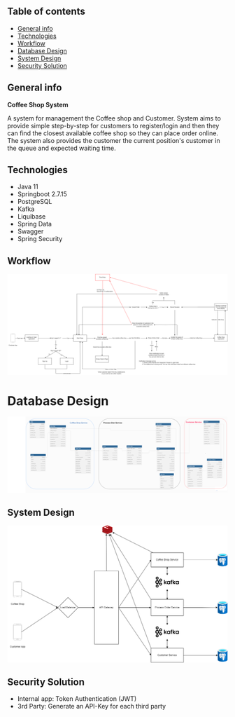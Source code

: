 ## Table of contents
* [General info](#general-info)
* [Technologies](#technologies)
* [Workflow](#workflow)
* [Database Design](#database-design)
* [System Design](#system-design)
* [Security Solution](#security-solution)

## General info 
**Coffee Shop System**

A system for management the Coffee shop and Customer. System aims to provide simple step-by-step for customers to register/login and then they can find the closest available coffee shop so they can place order online. The system also provides the customer the current position's customer in the queue and expected waiting time.
## Technologies
* Java 11
* Springboot 2.7.15
* PostgreSQL
* Kafka
* Liquibase
* Spring Data
* Swagger
* Spring Security
## Workflow
![Workflow](https://github.com/chickendje02/coffee-shop-system/blob/main/workflow.png)

# Database Design
![Workflow](https://github.com/chickendje02/coffee-shop-system/blob/main/design_db_coffee_shop.drawio.png)

## System Design
![System Design](https://github.com/chickendje02/coffee-shop-system/blob/main/design_backend.drawio.png)
## Security Solution
* Internal app: Token Authentication (JWT)
* 3rd Party: Generate an API-Key for each third party

